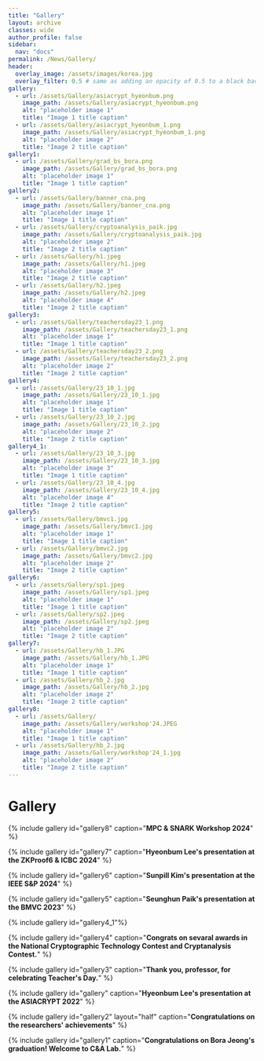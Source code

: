 ```yaml
---
title: "Gallery"
layout: archive
classes: wide
author_profile: false
sidebar:
  nav: "docs"
permalink: /News/Gallery/
header:
  overlay_image: /assets/images/korea.jpg
  overlay_filter: 0.5 # same as adding an opacity of 0.5 to a black background
gallery:
  - url: /assets/Gallery/asiacrypt_hyeonbum.png
    image_path: /assets/Gallery/asiacrypt_hyeonbum.png
    alt: "placeholder image 1"
    title: "Image 1 title caption"
  - url: /assets/Gallery/asiacrypt_hyeonbum_1.png
    image_path: /assets/Gallery/asiacrypt_hyeonbum_1.png
    alt: "placeholder image 2"
    title: "Image 2 title caption"
gallery1:
  - url: /assets/Gallery/grad_bs_bora.png
    image_path: /assets/Gallery/grad_bs_bora.png
    alt: "placeholder image 1"
    title: "Image 1 title caption"
gallery2:
  - url: /assets/Gallery/banner_cna.png
    image_path: /assets/Gallery/banner_cna.png
    alt: "placeholder image 1"
    title: "Image 1 title caption"
  - url: /assets/Gallery/cryptoanalysis_paik.jpg
    image_path: /assets/Gallery/cryptoanalysis_paik.jpg
    alt: "placeholder image 2"
    title: "Image 2 title caption"
  - url: /assets/Gallery/h1.jpeg
    image_path: /assets/Gallery/h1.jpeg
    alt: "placeholder image 3"
    title: "Image 2 title caption" 
  - url: /assets/Gallery/h2.jpeg
    image_path: /assets/Gallery/h2.jpeg
    alt: "placeholder image 4"
    title: "Image 2 title caption"
gallery3:
  - url: /assets/Gallery/teachersday23_1.png
    image_path: /assets/Gallery/teachersday23_1.png
    alt: "placeholder image 1"
    title: "Image 1 title caption"
  - url: /assets/Gallery/teachersday23_2.png
    image_path: /assets/Gallery/teachersday23_2.png
    alt: "placeholder image 2"
    title: "Image 2 title caption"    
gallery4:
  - url: /assets/Gallery/23_10_1.jpg
    image_path: /assets/Gallery/23_10_1.jpg
    alt: "placeholder image 1"
    title: "Image 1 title caption"
  - url: /assets/Gallery/23_10_2.jpg
    image_path: /assets/Gallery/23_10_2.jpg
    alt: "placeholder image 2"
    title: "Image 2 title caption"
gallery4_1:
  - url: /assets/Gallery/23_10_3.jpg
    image_path: /assets/Gallery/23_10_3.jpg
    alt: "placeholder image 3"
    title: "Image 1 title caption"
  - url: /assets/Gallery/23_10_4.jpg
    image_path: /assets/Gallery/23_10_4.jpg
    alt: "placeholder image 4"
    title: "Image 2 title caption"
gallery5:
  - url: /assets/Gallery/bmvc1.jpg
    image_path: /assets/Gallery/bmvc1.jpg
    alt: "placeholder image 1"
    title: "Image 1 title caption"
  - url: /assets/Gallery/bmvc2.jpg
    image_path: /assets/Gallery/bmvc2.jpg
    alt: "placeholder image 2"
    title: "Image 2 title caption"
gallery6:
  - url: /assets/Gallery/sp1.jpeg
    image_path: /assets/Gallery/sp1.jpeg
    alt: "placeholder image 1"
    title: "Image 1 title caption"
  - url: /assets/Gallery/sp2.jpeg
    image_path: /assets/Gallery/sp2.jpeg
    alt: "placeholder image 2"
    title: "Image 2 title caption"
gallery7:
  - url: /assets/Gallery/hb_1.JPG
    image_path: /assets/Gallery/hb_1.JPG
    alt: "placeholder image 1"
    title: "Image 1 title caption"
  - url: /assets/Gallery/hb_2.jpg
    image_path: /assets/Gallery/hb_2.jpg
    alt: "placeholder image 2"
    title: "Image 2 title caption"
gallery8:
  - url: /assets/Gallery/
    image_path: /assets/Gallery/workshop'24.JPEG
    alt: "placeholder image 1"
    title: "Image 1 title caption"
  - url: /assets/Gallery/hb_2.jpg
    image_path: /assets/Gallery/workshop'24_1.jpg
    alt: "placeholder image 2"
    title: "Image 2 title caption"                                           
---
```

# Gallery
{% include gallery id="gallery8" caption="**MPC & SNARK Workshop 2024**" %}

{% include gallery id="gallery7" caption="**Hyeonbum Lee's presentation at the ZKProof6 & ICBC 2024**" %}

{% include gallery id="gallery6" caption="**Sunpill Kim's presentation at the IEEE S&P 2024**" %}

{% include gallery id="gallery5" caption="**Seunghun Paik's presentation at the BMVC 2023**" %}

{% include gallery id="gallery4_1"%}

{% include gallery id="gallery4" caption="**Congrats on sevaral awards in the National Cryptographic Technology Contest and Cryptanalysis Contest.**" %}

{% include gallery id="gallery3" caption="**Thank you, professor, for celebrating Teacher's Day.**" %}

{% include gallery id="gallery" caption="**Hyeonbum Lee's presentation at the ASIACRYPT 2022**" %}

{% include gallery id="gallery2" layout="half" caption="**Congratulations on the researchers' achievements**" %}

{% include gallery id="gallery1" caption="**Congratulations on Bora Jeong's graduation! Welcome to C&A Lab.**" %}


